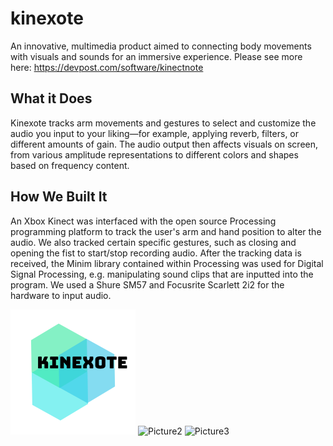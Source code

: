 # kinexote
An innovative, multimedia product aimed to connecting body movements with visuals and sounds for an immersive experience.  Please see more here: https://devpost.com/software/kinectnote

## What it Does
Kinexote tracks arm movements and gestures to select and customize the audio you input to your liking—for example, applying reverb, filters, or different amounts of gain. The audio output then affects visuals on screen, from various amplitude representations to different colors and shapes based on frequency content.

## How We Built It
An Xbox Kinect was interfaced with the open source Processing programming platform to track the user's arm and hand position to alter the audio. We also tracked certain specific gestures, such as closing and opening the fist to start/stop recording audio. After the tracking data is received, the Minim library contained within Processing was used for Digital Signal Processing, e.g. manipulating sound clips that are inputted into the program. We used a Shure SM57 and Focusrite Scarlett 2i2 for the hardware to input audio.

![Picture1](https://github.com/MisterEddie/kinexote/blob/master/pictures/kinexote.png)
![Picture2](https://github.com/MisterEddie/kinexote/blob/master/pictures/_DSC7055.jpg)
![Picture3](https://github.com/MisterEddie/kinexote/blob/master/pictures/_DSC7392.jpg)


